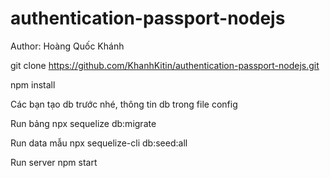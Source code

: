 # authentication-passport-nodejs
Author: Hoàng Quốc Khánh

git clone https://github.com/KhanhKitin/authentication-passport-nodejs.git

npm install


Các bạn tạo db trước nhé, thông tin db trong file config

Run bảng
npx sequelize db:migrate 

Run data mẫu
npx sequelize-cli db:seed:all

Run server
npm start



